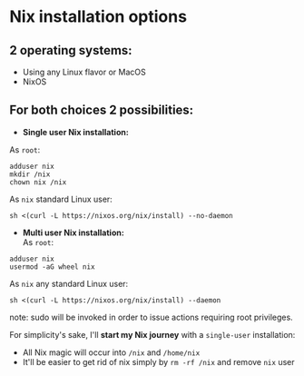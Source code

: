 # Nix installation options
## 2 operating systems:
* Using any Linux flavor or MacOS
* NixOS

## For both choices 2 possibilities:
* **Single user Nix installation:**  
 
As `root`:
```
adduser nix
mkdir /nix
chown nix /nix
```
As `nix` standard Linux user:
```
sh <(curl -L https://nixos.org/nix/install) --no-daemon
```
* **Multi user Nix installation:**   
As `root`:
```
adduser nix
usermod -aG wheel nix
```
As `nix` any standard Linux user:
```
sh <(curl -L https://nixos.org/nix/install) --daemon
```
note: sudo will be invoked in order to issue actions requiring root privileges.  

For simplicity's sake, I'll **start my Nix journey** with a `single-user` installation: 
* All Nix magic will occur into `/nix` and `/home/nix`
* It'll be easier to get rid of nix simply by `rm -rf /nix` and remove `nix` user

